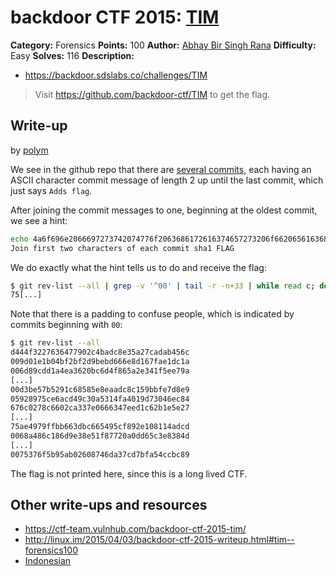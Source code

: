 # backdoor CTF 2015: [TIM](https://backdoor.sdslabs.co/challenges/TIM)

**Category:** Forensics
**Points:** 100
**Author:** [Abhay Bir Singh Rana](https://backdoor.sdslabs.co/users/nemo)
**Difficulty:** Easy
**Solves:** 116
**Description:** 

* <https://backdoor.sdslabs.co/challenges/TIM>

> Visit <https://github.com/backdoor-ctf/TIM> to get the flag.

## Write-up

by [polym](https://github.com/abpolym)

We see in the github repo that there are [several commits](https://github.com/backdoor-ctf/TIM/commits/master), each having an ASCII character commit message of length 2 up until the last commit, which just says `Adds flag`.

After joining the commit messages to one, beginning at the oldest commit, we see a hint:

```bash
echo 4a6f696e2066697273742074776f2063686172616374657273206f66206561636820636f6d6d6974207368613120464c4147 | xxd -r -p
Join first two characters of each commit sha1 FLAG
```

We do exactly what the hint tells us to do and receive the flag:

```bash
$ git rev-list --all | grep -v '^00' | tail -r -n+33 | while read c; do echo -n ${c::2}; done
75[...]
```

Note that there is a padding to confuse people, which is indicated by commits beginning with `00`:

```bash
$ git rev-list --all 
d444f3227636477902c4badc8e35a27cadab456c
009d01e1b04bf2bf2d9bebd666e8d167fae1dc1a
006d89cdd1a4ea3620bc6d4f865a2e341f5ee79a
[...]
00d3be57b5291c68585e8eaadc8c159bbfe7d8e9
05928975ce6acd49c30a5314fa4019d73046ec84
676c0278c6602ca337e0666347eed1c62b1e5e27
[...]
75ae4979ffbb663dbc665495cf892e108114adcd
0068a486c186d9e38e51f87720a0dd65c3e8384d
[...]
0075376f5b95ab02608746da37cd7bfa54ccbc89
```

The flag is not printed here, since this is a long lived CTF.

## Other write-ups and resources

* <https://ctf-team.vulnhub.com/backdoor-ctf-2015-tim/>
* <http://linux.im/2015/04/03/backdoor-ctf-2015-writeup.html#tim--forensics100>
* [Indonesian](https://docs.google.com/document/d/1aAllg6gpMRFi0SMJv18rXbJLSI-yzro3UGABim1eNo4/edit)

